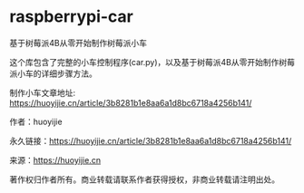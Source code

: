 # raspberrypi-car
基于树莓派4B从零开始制作树莓派小车

这个库包含了完整的小车控制程序(car.py)，以及基于树莓派4B从零开始制作树莓派小车的详细步骤方法。

制作小车文章地址: https://huoyijie.cn/article/3b8281b1e8aa6a1d8bc6718a4256b141/

作者：huoyijie

永久链接：https://huoyijie.cn/article/3b8281b1e8aa6a1d8bc6718a4256b141/

来源：https://huoyijie.cn

著作权归作者所有。商业转载请联系作者获得授权，非商业转载请注明出处。
